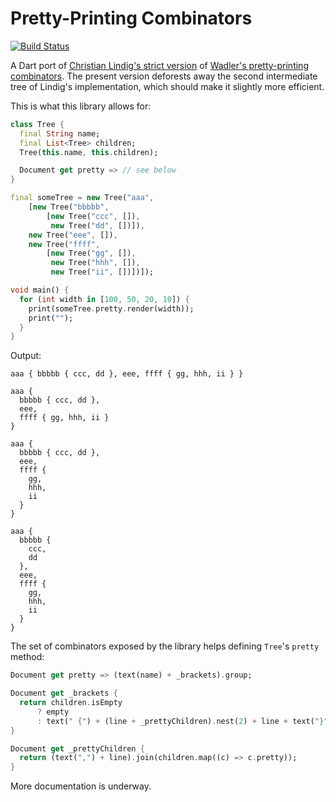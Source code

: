 # Pretty-Printing Combinators

[![Build Status](https://drone.io/github.com/polux/pretty/status.png)](https://drone.io/github.com/polux/pretty/latest)

A Dart port of [Christian Lindig's strict
version](http://citeseerx.ist.psu.edu/viewdoc/summary?doi=10.1.1.34.2200) of
[Wadler's pretty-printing
combinators](http://homepages.inf.ed.ac.uk/wadler/papers/prettier/prettier.pdf).
The present version deforests away the second intermediate tree of Lindig's
implementation, which should make it slightly more efficient.


This is what this library allows for:

```dart
class Tree {
  final String name;
  final List<Tree> children;
  Tree(this.name, this.children);

  Document get pretty => // see below
}

final someTree = new Tree("aaa",
    [new Tree("bbbbb",
        [new Tree("ccc", []),
         new Tree("dd", [])]),
    new Tree("eee", []),
    new Tree("ffff",
        [new Tree("gg", []),
         new Tree("hhh", []),
         new Tree("ii", [])])]);

void main() {
  for (int width in [100, 50, 20, 10]) {
    print(someTree.pretty.render(width));
    print("");
  }
}
```

Output:

```
aaa { bbbbb { ccc, dd }, eee, ffff { gg, hhh, ii } }

aaa {
  bbbbb { ccc, dd },
  eee,
  ffff { gg, hhh, ii }
}

aaa {
  bbbbb { ccc, dd },
  eee,
  ffff {
    gg,
    hhh,
    ii
  }
}

aaa {
  bbbbb {
    ccc,
    dd
  },
  eee,
  ffff {
    gg,
    hhh,
    ii
  }
}
```

The set of combinators exposed by the library helps defining `Tree`'s `pretty`
method:

```dart
Document get pretty => (text(name) + _brackets).group;

Document get _brackets {
  return children.isEmpty
      ? empty
      : text(" {") + (line + _prettyChildren).nest(2) + line + text("}");
}

Document get _prettyChildren {
  return (text(",") + line).join(children.map((c) => c.pretty));
}
```

More documentation is underway.
